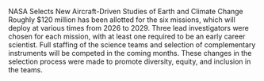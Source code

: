 NASA Selects New Aircraft-Driven Studies of Earth and Climate Change 
 Roughly $120 million has been allotted for the six missions, which will deploy at various times from 2026 to 2029. Three lead investigators were chosen for each mission, with at least one required to be an early career scientist. Full staffing of the science teams and selection of complementary instruments will be competed in the coming months. These changes in the selection process were made to promote diversity, equity, and inclusion in the teams.